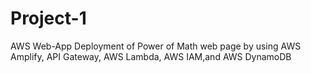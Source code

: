 # Project-1
AWS Web-App
 Deployment of Power of Math web page by using AWS Amplify, API Gateway, AWS Lambda, AWS IAM,and  AWS DynamoDB 

